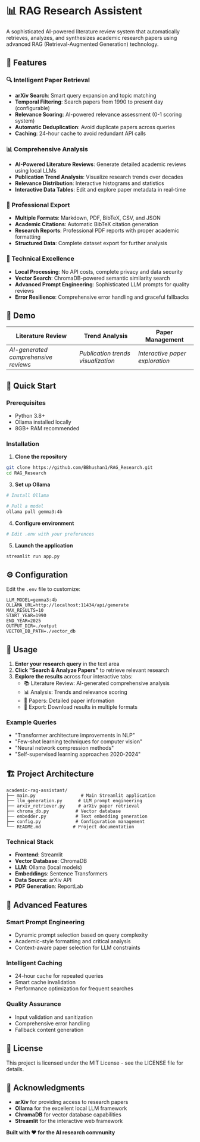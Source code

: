 # 📊 RAG Research Assistent

A sophisticated AI-powered literature review system that automatically retrieves, analyzes, and synthesizes academic research papers using advanced RAG (Retrieval-Augmented Generation) technology.


## 🌟 Features

### 🔍 Intelligent Paper Retrieval
- **arXiv Search**: Smart query expansion and topic matching
- **Temporal Filtering**: Search papers from 1990 to present day (configurable)
- **Relevance Scoring**: AI-powered relevance assessment (0-1 scoring system)
- **Automatic Deduplication**: Avoid duplicate papers across queries
- **Caching**: 24-hour cache to avoid redundant API calls

### 📊 Comprehensive Analysis
- **AI-Powered Literature Reviews**: Generate detailed academic reviews using local LLMs
- **Publication Trend Analysis**: Visualize research trends over decades
- **Relevance Distribution**: Interactive histograms and statistics
- **Interactive Data Tables**: Edit and explore paper metadata in real-time

### 💾 Professional Export
- **Multiple Formats**: Markdown, PDF, BibTeX, CSV, and JSON
- **Academic Citations**: Automatic BibTeX citation generation
- **Research Reports**: Professional PDF reports with proper academic formatting
- **Structured Data**: Complete dataset export for further analysis

### 🚀 Technical Excellence
- **Local Processing**: No API costs, complete privacy and data security
- **Vector Search**: ChromaDB-powered semantic similarity search
- **Advanced Prompt Engineering**: Sophisticated LLM prompts for quality reviews
- **Error Resilience**: Comprehensive error handling and graceful fallbacks

## 📸 Demo

| Literature Review | Trend Analysis | Paper Management |
|-------------------|----------------|------------------|
| *AI-generated comprehensive reviews* | *Publication trends visualization* | *Interactive paper exploration* |

## 🚀 Quick Start

### Prerequisites
- Python 3.8+
- Ollama installed locally
- 8GB+ RAM recommended

### Installation

1. **Clone the repository**
```bash
git clone https://github.com/BBhushan1/RAG_Research.git
cd RAG_Research
```

3. **Set up Ollama**
```bash
# Install Ollama 

# Pull a model
ollama pull gemma3:4b
```

4. **Configure environment**
```bash
# Edit .env with your preferences
```

5. **Launch the application**
```bash
streamlit run app.py
```

## ⚙️ Configuration

Edit the `.env` file to customize:

```env
LLM_MODEL=gemma3:4b
OLLAMA_URL=http://localhost:11434/api/generate
MAX_RESULTS=10
START_YEAR=1990
END_YEAR=2025
OUTPUT_DIR=./output
VECTOR_DB_PATH=./vector_db
```

## 🎯 Usage

1. **Enter your research query** in the text area
2. **Click "Search & Analyze Papers"** to retrieve relevant research
3. **Explore the results** across four interactive tabs:
   - 📚 Literature Review: AI-generated comprehensive analysis
   - 📊 Analysis: Trends and relevance scoring
   - 📄 Papers: Detailed paper information
   - 💾 Export: Download results in multiple formats

### Example Queries
- "Transformer architecture improvements in NLP"
- "Few-shot learning techniques for computer vision"
- "Neural network compression methods"
- "Self-supervised learning approaches 2020-2024"

## 🏗️ Project Architecture

```
academic-rag-assistant/
├── main.py                 # Main Streamlit application
├── llm_generation.py      # LLM prompt engineering
├── arxiv_retriever.py     # arXiv paper retrieval
├── chroma_db.py          # Vector database
├── embedder.py           # Text embedding generation
├── config.py             # Configuration management
└── README.md            # Project documentation
```

### Technical Stack
- **Frontend**: Streamlit
- **Vector Database**: ChromaDB
- **LLM**: Ollama (local models)
- **Embeddings**: Sentence Transformers
- **Data Source**: arXiv API
- **PDF Generation**: ReportLab

## 🔧 Advanced Features

### Smart Prompt Engineering
- Dynamic prompt selection based on query complexity
- Academic-style formatting and critical analysis
- Context-aware paper selection for LLM constraints

### Intelligent Caching
- 24-hour cache for repeated queries
- Smart cache invalidation
- Performance optimization for frequent searches

### Quality Assurance
- Input validation and sanitization
- Comprehensive error handling
- Fallback content generation


## 📄 License

This project is licensed under the MIT License - see the LICENSE file for details.

## 🙏 Acknowledgments

- **arXiv** for providing access to research papers
- **Ollama** for the excellent local LLM framework
- **ChromaDB** for vector database capabilities
- **Streamlit** for the interactive web framework


**Built with ❤️ for the AI research community**
